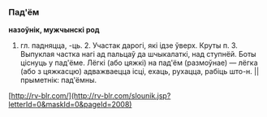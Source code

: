 ### Пад'ём
**назоўнік, мужчынскі род**

1. гл. падняцца, -ць. 2. Участак дарогі, які ідзе ўверх. Круты п. 3. Выпуклая частка нагі ад пальцаў да шчыкалаткі, над ступнёй. Боты ціснуць у пад'ёме. Лёгкі (або цяжкі) на пад'ём (размоўнае) — лёгка (або з цяжкасцю) адважваецца ісці, ехаць, рухацца, рабіць што-н. || прыметнік: пад'ёмны.

<a rel="author">[http://rv-blr.com/](http://rv-blr.com/slounik.jsp?letterId=0&maskId=0&pageId=2008)</a>

